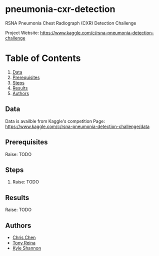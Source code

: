 # pneumonia-cxr-detection
RSNA Pneumonia Chest Radiograph (CXR) Detection Challenge

Project Website: https://www.kaggle.com/c/rsna-pneumonia-detection-challenge

# Table of Contents
1. [Data](#Data)
2. [Prerequisites](#Prerequisites)
3. [Steps](#Steps)
4. [Results](#Results)
5. [Authors](#Authors)

## Data
Data is availble from Kaggle's competition Page: https://www.kaggle.com/c/rsna-pneumonia-detection-challenge/data

## Prerequisites
Raise: TODO

## Steps
1. Raise: TODO
 
## Results
Raise: TODO


## Authors
- [Chris Chen](https://github.com/utcsox)
- [Tony Reina](https://github.com/tonyreina)
- [Kyle Shannon](https://github.com/kshannon)
